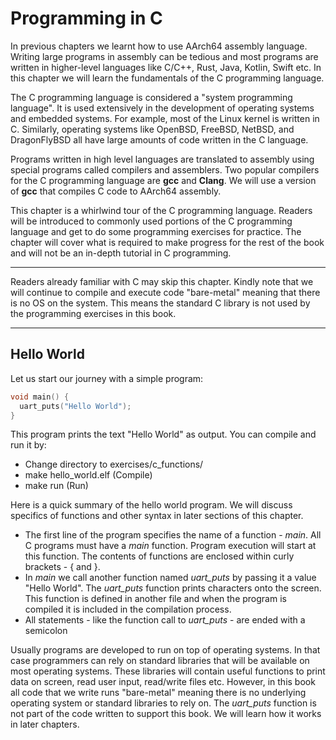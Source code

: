 # Programming in C

In previous chapters we learnt how to use AArch64 assembly language. Writing large programs in assembly can be tedious and most programs are written in higher-level languages like C/C++, Rust, Java, Kotlin, Swift etc. In this chapter we will learn the fundamentals of the C programming language.

The C programming language is considered a "system programming language". It is used extensively in the development of operating systems and embedded systems. For example, most of the Linux kernel is written in C. Similarly, operating systems like OpenBSD, FreeBSD, NetBSD, and DragonFlyBSD all have large amounts of code written in the C language.

Programs written in high level languages are translated to assembly using special programs called compilers and assemblers. Two popular compilers for the C programming language are **gcc** and **Clang**. We will use a version of **gcc** that compiles C code to AArch64 assembly.

This chapter is a whirlwind tour of the C programming language. Readers will be introduced to commonly used portions of the C programming language and get to do some programming exercises for practice. The chapter will cover what is required to make progress for the rest of the book and will not be an in-depth tutorial in C programming.

---

Readers already familiar with C may skip this chapter. Kindly note that we will continue to compile and execute code "bare-metal" meaning that there is no OS on the system. This means the standard C library is not used by the programming exercises in this book.

---

## Hello World

Let us start our journey with a simple program:

```c
void main() {
  uart_puts("Hello World");
}
```

This program prints the text "Hello World" as output. You can compile and run it by:
- Change directory to exercises/c_functions/
- make hello_world.elf (Compile)
- make run (Run)

Here is a quick summary of the hello world program. We will discuss specifics of functions and other syntax in later sections of this chapter.
- The first line of the program specifies the name of a function - *main*. All C programs must have a *main* function. Program execution will start at this function. The contents of functions are enclosed within curly brackets - { and }.
- In *main* we call another function named *uart_puts* by passing it a value "Hello World". The *uart_puts* function prints characters onto the screen. This function is defined in another file and when the program is compiled it is included in the compilation process.
- All statements - like the function call to *uart_puts* - are ended with a semicolon

Usually programs are developed to run on top of operating systems. In that case programmers can rely on standard libraries that will be available on most operating systems. These libraries will contain useful functions to print data on screen, read user input, read/write files etc. However, in this book all code that we write runs "bare-metal" meaning there is no underlying operating system or standard libraries to rely on. The *uart_puts* function is not part of the code written to support this book. We will learn how it works in later chapters.  


